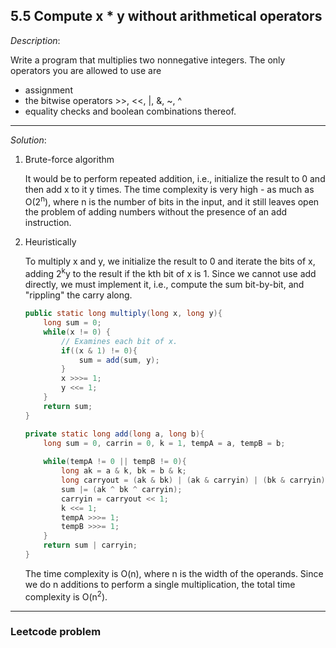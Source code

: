 ## 5.5 Compute x * y without arithmetical operators

*Description*:

Write a program that multiplies two nonnegative integers. The only operators you are allowed to use are

- assignment
- the bitwise operators >>, <<, |, &, ~, ^ 
- equality checks and boolean combinations thereof.



***

*Solution*:

1. Brute-force algorithm

   It would be to perform repeated addition, i.e., initialize the result to 0 and then add x to it y times. The time complexity is very high - as much as O(2<sup>n</sup>), where n is the number of bits in the input, and it still leaves open the problem of adding numbers without the presence of an add instruction.

2. Heuristically

   To multiply x and y, we initialize the result to 0 and iterate the bits of x, adding  2<sup>k</sup>y to the result if the kth bit of x is 1. Since we cannot use add directly, we must implement it, i.e., compute the sum bit-by-bit, and "rippling" the carry along.

   ```java
   public static long multiply(long x, long y){
       long sum = 0;
       while(x != 0) {
           // Examines each bit of x.
           if((x & 1) != 0){
               sum = add(sum, y);
           }
           x >>>= 1;
           y <<= 1;
       }
       return sum;
   }
   
   private static long add(long a, long b){
       long sum = 0, carrin = 0, k = 1, tempA = a, tempB = b;
       
       while(tempA != 0 || tempB != 0){
           long ak = a & k, bk = b & k;
           long carryout = (ak & bk) | (ak & carryin) | (bk & carryin);
           sum |= (ak ^ bk ^ carryin);
           carryin = carryout << 1;
           k <<= 1;
           tempA >>>= 1;
           tempB >>>= 1;
       }
       return sum | carryin;
   }
   ```

   The time complexity is O(n), where n is the width of the operands. Since we do n additions to perform a single multiplication, the total time complexity is O(n<sup>2</sup>).

***

### Leetcode problem

